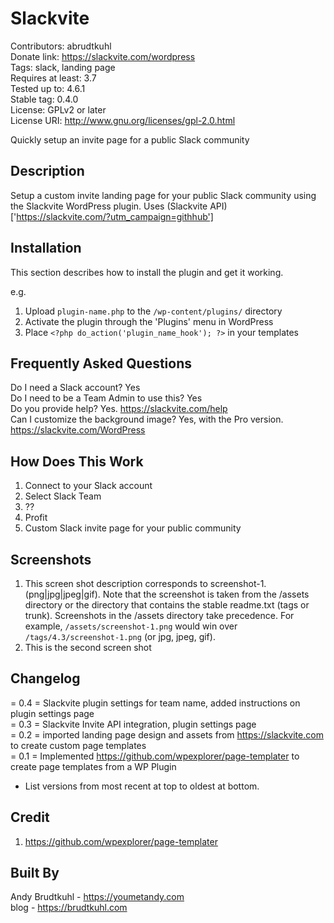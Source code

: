 Slackvite
=============
Contributors: abrudtkuhl  
Donate link: https://slackvite.com/wordpress  
Tags: slack, landing page  
Requires at least: 3.7  
Tested up to: 4.6.1  
Stable tag: 0.4.0  
License: GPLv2 or later  
License URI: http://www.gnu.org/licenses/gpl-2.0.html  

Quickly setup an invite page for a public Slack community  

Description
------

Setup a custom invite landing page for your public Slack community using the Slackvite WordPress plugin. Uses (Slackvite API)['https://slackvite.com/?utm_campaign=githhub']

Installation
------

This section describes how to install the plugin and get it working.

e.g.

1. Upload `plugin-name.php` to the `/wp-content/plugins/` directory
1. Activate the plugin through the 'Plugins' menu in WordPress
1. Place `<?php do_action('plugin_name_hook'); ?>` in your templates

Frequently Asked Questions
------
Do I need a Slack account? Yes  
Do I need to be a Team Admin to use this? Yes  
Do you provide help? Yes. https://slackvite.com/help  
Can I customize the background image? Yes, with the Pro version. https://slackvite.com/WordPress  

How Does This Work
------
1. Connect to your Slack account
2. Select Slack Team
3. ??
4. Profit
5. Custom Slack invite page for your public community

Screenshots
------

1. This screen shot description corresponds to screenshot-1.(png|jpg|jpeg|gif). Note that the screenshot is taken from
the /assets directory or the directory that contains the stable readme.txt (tags or trunk). Screenshots in the /assets
directory take precedence. For example, `/assets/screenshot-1.png` would win over `/tags/4.3/screenshot-1.png`
(or jpg, jpeg, gif).
2. This is the second screen shot

Changelog
------
= 0.4 = Slackvite plugin settings for team name, added instructions on plugin settings page  
= 0.3 = Slackvite Invite API integration, plugin settings page  
= 0.2 = imported landing page design and assets from https://slackvite.com to create custom page templates  
= 0.1 = Implemented https://github.com/wpexplorer/page-templater to create page templates from a WP Plugin  
* List versions from most recent at top to oldest at bottom.  

Credit
------

1. https://github.com/wpexplorer/page-templater

Built By
------
Andy Brudtkuhl - https://youmetandy.com  
blog - https://brudtkuhl.com
